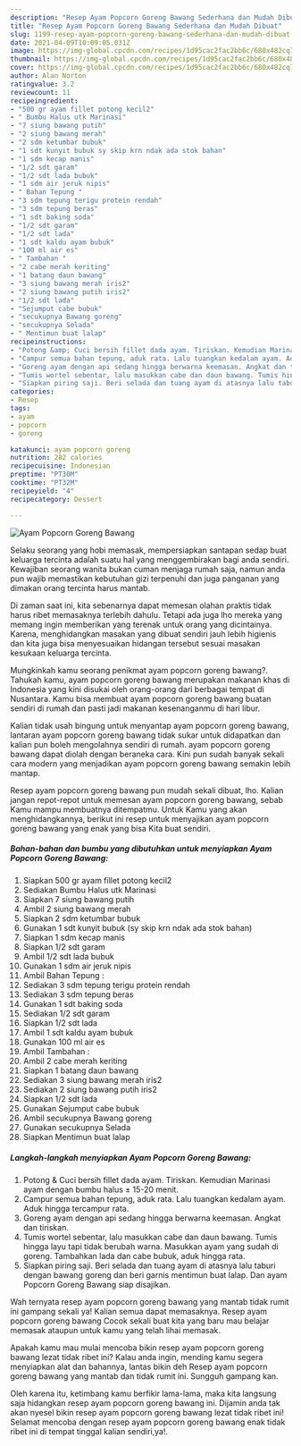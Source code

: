```yaml
---
description: "Resep Ayam Popcorn Goreng Bawang Sederhana dan Mudah Dibuat"
title: "Resep Ayam Popcorn Goreng Bawang Sederhana dan Mudah Dibuat"
slug: 1199-resep-ayam-popcorn-goreng-bawang-sederhana-dan-mudah-dibuat
date: 2021-04-09T10:09:05.031Z
image: https://img-global.cpcdn.com/recipes/1d95cac2fac2bb6c/680x482cq70/ayam-popcorn-goreng-bawang-foto-resep-utama.jpg
thumbnail: https://img-global.cpcdn.com/recipes/1d95cac2fac2bb6c/680x482cq70/ayam-popcorn-goreng-bawang-foto-resep-utama.jpg
cover: https://img-global.cpcdn.com/recipes/1d95cac2fac2bb6c/680x482cq70/ayam-popcorn-goreng-bawang-foto-resep-utama.jpg
author: Alan Norton
ratingvalue: 3.2
reviewcount: 11
recipeingredient:
- "500 gr ayam fillet potong kecil2"
- " Bumbu Halus utk Marinasi"
- "7 siung bawang putih"
- "2 siung bawang merah"
- "2 sdm ketumbar bubuk"
- "1 sdt kunyit bubuk sy skip krn ndak ada stok bahan"
- "1 sdm kecap manis"
- "1/2 sdt garam"
- "1/2 sdt lada bubuk"
- "1 sdm air jeruk nipis"
- " Bahan Tepung "
- "3 sdm tepung terigu protein rendah"
- "3 sdm tepung beras"
- "1 sdt baking soda"
- "1/2 sdt garam"
- "1/2 sdt lada"
- "1 sdt kaldu ayam bubuk"
- "100 ml air es"
- " Tambahan "
- "2 cabe merah keriting"
- "1 batang daun bawang"
- "3 siung bawang merah iris2"
- "2 siung bawang putih iris2"
- "1/2 sdt lada"
- "Sejumput cabe bubuk"
- "secukupnya Bawang goreng"
- "secukupnya Selada"
- " Mentimun buat lalap"
recipeinstructions:
- "Potong &amp; Cuci bersih fillet dada ayam. Tiriskan. Kemudian Marinasi ayam dengan bumbu halus ± 15-20 menit."
- "Campur semua bahan tepung, aduk rata. Lalu tuangkan kedalam ayam. Aduk hingga tercampur rata."
- "Goreng ayam dengan api sedang hingga berwarna keemasan. Angkat dan tiriskan."
- "Tumis wortel sebentar, lalu masukkan cabe dan daun bawang. Tumis hingga layu tapi tidak berubah warna. Masukkan ayam yang sudah di goreng. Tambahkan lada dan cabe bubuk, aduk hingga rata."
- "Siapkan piring saji. Beri selada dan tuang ayam di atasnya lalu taburi dengan bawang goreng dan beri garnis mentimun buat lalap. Dan ayam Popcorn Goreng Bawang siap disajikan."
categories:
- Resep
tags:
- ayam
- popcorn
- goreng

katakunci: ayam popcorn goreng 
nutrition: 282 calories
recipecuisine: Indonesian
preptime: "PT30M"
cooktime: "PT32M"
recipeyield: "4"
recipecategory: Dessert

---
```



![Ayam Popcorn Goreng Bawang](https://img-global.cpcdn.com/recipes/1d95cac2fac2bb6c/680x482cq70/ayam-popcorn-goreng-bawang-foto-resep-utama.jpg)

Selaku seorang yang hobi memasak, mempersiapkan santapan sedap buat keluarga tercinta adalah suatu hal yang menggembirakan bagi anda sendiri. Kewajiban seorang  wanita bukan cuman menjaga rumah saja, namun anda pun wajib memastikan kebutuhan gizi terpenuhi dan juga panganan yang dimakan orang tercinta harus mantab.

Di zaman  saat ini, kita sebenarnya dapat memesan olahan praktis tidak harus ribet memasaknya terlebih dahulu. Tetapi ada juga lho mereka yang memang ingin memberikan yang terenak untuk orang yang dicintainya. Karena, menghidangkan masakan yang dibuat sendiri jauh lebih higienis dan kita juga bisa menyesuaikan hidangan tersebut sesuai masakan kesukaan keluarga tercinta. 



Mungkinkah kamu seorang penikmat ayam popcorn goreng bawang?. Tahukah kamu, ayam popcorn goreng bawang merupakan makanan khas di Indonesia yang kini disukai oleh orang-orang dari berbagai tempat di Nusantara. Kamu bisa membuat ayam popcorn goreng bawang buatan sendiri di rumah dan pasti jadi makanan kesenanganmu di hari libur.

Kalian tidak usah bingung untuk menyantap ayam popcorn goreng bawang, lantaran ayam popcorn goreng bawang tidak sukar untuk didapatkan dan kalian pun boleh mengolahnya sendiri di rumah. ayam popcorn goreng bawang dapat diolah dengan beraneka cara. Kini pun sudah banyak sekali cara modern yang menjadikan ayam popcorn goreng bawang semakin lebih mantap.

Resep ayam popcorn goreng bawang pun mudah sekali dibuat, lho. Kalian jangan repot-repot untuk memesan ayam popcorn goreng bawang, sebab Kamu mampu membuatnya ditempatmu. Untuk Kamu yang akan menghidangkannya, berikut ini resep untuk menyajikan ayam popcorn goreng bawang yang enak yang bisa Kita buat sendiri.

<!--inarticleads1-->

##### Bahan-bahan dan bumbu yang dibutuhkan untuk menyiapkan Ayam Popcorn Goreng Bawang:

1. Siapkan 500 gr ayam fillet potong kecil2
1. Sediakan  Bumbu Halus utk Marinasi
1. Siapkan 7 siung bawang putih
1. Ambil 2 siung bawang merah
1. Siapkan 2 sdm ketumbar bubuk
1. Gunakan 1 sdt kunyit bubuk (sy skip krn ndak ada stok bahan)
1. Siapkan 1 sdm kecap manis
1. Siapkan 1/2 sdt garam
1. Ambil 1/2 sdt lada bubuk
1. Gunakan 1 sdm air jeruk nipis
1. Ambil  Bahan Tepung :
1. Sediakan 3 sdm tepung terigu protein rendah
1. Sediakan 3 sdm tepung beras
1. Gunakan 1 sdt baking soda
1. Sediakan 1/2 sdt garam
1. Siapkan 1/2 sdt lada
1. Ambil 1 sdt kaldu ayam bubuk
1. Gunakan 100 ml air es
1. Ambil  Tambahan :
1. Ambil 2 cabe merah keriting
1. Siapkan 1 batang daun bawang
1. Sediakan 3 siung bawang merah iris2
1. Sediakan 2 siung bawang putih iris2
1. Siapkan 1/2 sdt lada
1. Gunakan Sejumput cabe bubuk
1. Ambil secukupnya Bawang goreng
1. Gunakan secukupnya Selada
1. Siapkan  Mentimun buat lalap




<!--inarticleads2-->

##### Langkah-langkah menyiapkan Ayam Popcorn Goreng Bawang:

1. Potong &amp; Cuci bersih fillet dada ayam. Tiriskan. Kemudian Marinasi ayam dengan bumbu halus ± 15-20 menit.
1. Campur semua bahan tepung, aduk rata. Lalu tuangkan kedalam ayam. Aduk hingga tercampur rata.
1. Goreng ayam dengan api sedang hingga berwarna keemasan. Angkat dan tiriskan.
1. Tumis wortel sebentar, lalu masukkan cabe dan daun bawang. Tumis hingga layu tapi tidak berubah warna. Masukkan ayam yang sudah di goreng. Tambahkan lada dan cabe bubuk, aduk hingga rata.
1. Siapkan piring saji. Beri selada dan tuang ayam di atasnya lalu taburi dengan bawang goreng dan beri garnis mentimun buat lalap. Dan ayam Popcorn Goreng Bawang siap disajikan.




Wah ternyata resep ayam popcorn goreng bawang yang mantab tidak rumit ini gampang sekali ya! Kalian semua dapat memasaknya. Resep ayam popcorn goreng bawang Cocok sekali buat kita yang baru mau belajar memasak ataupun untuk kamu yang telah lihai memasak.

Apakah kamu mau mulai mencoba bikin resep ayam popcorn goreng bawang lezat tidak ribet ini? Kalau anda ingin, mending kamu segera menyiapkan alat dan bahannya, lantas bikin deh Resep ayam popcorn goreng bawang yang mantab dan tidak rumit ini. Sungguh gampang kan. 

Oleh karena itu, ketimbang kamu berfikir lama-lama, maka kita langsung saja hidangkan resep ayam popcorn goreng bawang ini. Dijamin anda tak akan nyesel bikin resep ayam popcorn goreng bawang lezat tidak ribet ini! Selamat mencoba dengan resep ayam popcorn goreng bawang enak tidak ribet ini di tempat tinggal kalian sendiri,ya!.

